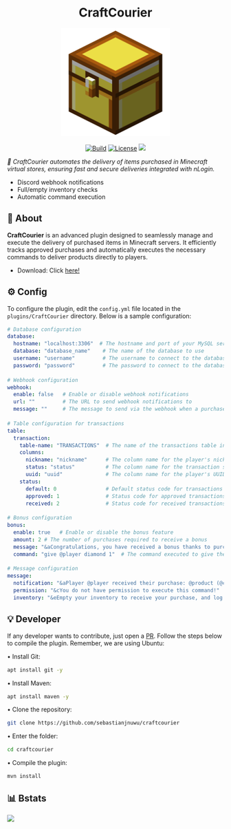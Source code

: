 <div align="center">

<h1>CraftCourier</h1>
  
  <img alt="profile" src="https://raw.githubusercontent.com/sebastianjnuwu/craftcourier/plugin/.github/icon.png" width="50%"  />
 
  <a href="https://github.com/sebastianjnuwu/CraftCourier/actions"><img alt="Build" src="https://github.com/sebastianjnuwu/CraftCourier/actions/workflows/build.yml/badge.svg"/></a>
  <a href="https://opensource.org/licenses/Apache-2.0"><img alt="License" src="https://img.shields.io/badge/License-Apache%202.0-yellow.svg"/></a>
  <a href="https://app.codacy.com/gh/sebastianjnuwu/KettraShop/dashboard?utm_source=gh&utm_medium=referral&utm_content=&utm_campaign=Badge_grade"><img src="https://app.codacy.com/project/badge/Grade/c3793767a2cd498da1ae8dea9ebbba3c"/></a>
</div>

<i>🛒 CraftCourier automates the delivery of items purchased in Minecraft virtual stores, ensuring fast and secure deliveries integrated with nLogin.</i>

- Discord webhook notifications
- Full/empty inventory checks
- Automatic command execution

## 📖 About

**CraftCourier** is an advanced plugin designed to seamlessly manage and execute the delivery of purchased items in Minecraft servers. It efficiently tracks approved purchases and automatically executes the necessary commands to deliver products directly to players.

- Download: Click [here!](https://github.com/sebastianjnuwu/CraftCourier/actions)

## ⚙️ Config

To configure the plugin, edit the `config.yml` file located in the `plugins/CraftCourier` directory. Below is a sample configuration:

```yaml
# Database configuration
database:
  hostname: "localhost:3306"  # The hostname and port of your MySQL server
  database: "database_name"    # The name of the database to use
  username: "username"         # The username to connect to the database
  password: "password"         # The password to connect to the database

# Webhook configuration
webhook:
  enable: false   # Enable or disable webhook notifications
  url: ""         # The URL to send webhook notifications to
  message: ""     # The message to send via the webhook when a purchase is processed

# Table configuration for transactions
table:
  transaction:
    table-name: "TRANSACTIONS"  # The name of the transactions table in your database
    columns:
      nickname: "nickname"      # The column name for the player's nickname
      status: "status"          # The column name for the transaction status
      uuid: "uuid"              # The column name for the player's UUID
    status: 
      default: 0                # Default status code for transactions
      approved: 1               # Status code for approved transactions
      received: 2               # Status code for received transactions

# Bonus configuration
bonus:
  enable: true   # Enable or disable the bonus feature
  amount: 2 # The number of purchases required to receive a bonus
  message: "&aCongratulations, you have received a bonus thanks to purchases made on the server!"  # The message sent to the player when they receive a bonus
  command: "give @player diamond 1"  # The command executed to give the player their bonus

# Message configuration
message:
  notification: "&aPlayer @player received their purchase: @product (@command)"  # Notification message when a player receives a purchase
  permission: "&cYou do not have permission to execute this command!"            # Message when a player lacks permission
  inventory: "&eEmpty your inventory to receive your purchase, and log in again!"  # Message when a player's inventory is Full
```

## 💡 Developer 

If any developer wants to contribute, just open a [PR](https://github.com/sebastianjnuwu/craftcourier/pulls). Follow the steps below to compile the plugin. Remember, we are using Ubuntu:

• Install Git:
```bash
apt install git -y 
```

• Install Maven:
```bash
apt install maven -y 
```

• Clone the repository:
```bash
git clone https://github.com/sebastianjnuwu/craftcourier
```

• Enter the folder:
```bash
cd craftcourier
```

• Compile the plugin:
```bash
mvn install 
```

## 📊 Bstats

![](https://bstats.org/signatures/bukkit/craftcourier.svg)
